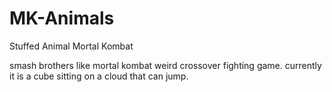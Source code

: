 # MK-Animals

Stuffed Animal Mortal Kombat


smash brothers like mortal kombat weird crossover fighting game. currently it is a cube sitting on a cloud that can
jump.
